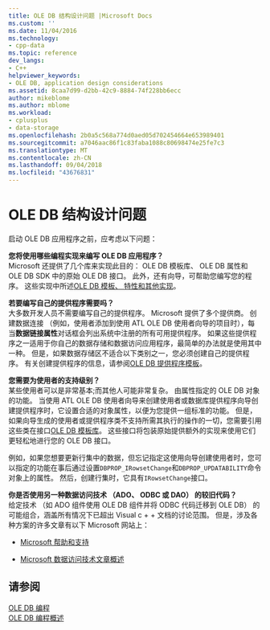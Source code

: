 ```yaml
---
title: OLE DB 结构设计问题 |Microsoft Docs
ms.custom: ''
ms.date: 11/04/2016
ms.technology:
- cpp-data
ms.topic: reference
dev_langs:
- C++
helpviewer_keywords:
- OLE DB, application design considerations
ms.assetid: 8caa7d99-d2bb-42c9-8884-74f228bb6ecc
author: mikeblome
ms.author: mblome
ms.workload:
- cplusplus
- data-storage
ms.openlocfilehash: 2b0a5c568a774d0aed05d702454664e653989401
ms.sourcegitcommit: a7046aac86f1c83faba1088c80698474e25fe7c3
ms.translationtype: MT
ms.contentlocale: zh-CN
ms.lasthandoff: 09/04/2018
ms.locfileid: "43676831"
---
```

# <a name="ole-db-architectural-design-issues"></a>OLE DB 结构设计问题
启动 OLE DB 应用程序之前，应考虑以下问题：  
  
 **您将使用哪些编程实现来编写 OLE DB 应用程序？**  
 Microsoft 还提供了几个库来实现此目的： OLE DB 模板库、 OLE DB 属性和 OLE DB SDK 中的原始 OLE DB 接口。 此外，还有向导，可帮助您编写您的程序。 这些实现中所述[OLE DB 模板、 特性和其他实现](../../data/oledb/ole-db-templates-attributes-and-other-implementations.md)。  
  
 **若要编写自己的提供程序需要吗？**  
 大多数开发人员不需要编写自己的提供程序。 Microsoft 提供了多个提供商。 创建数据连接 （例如，使用者添加到使用 ATL OLE DB 使用者向导的项目时），每当**数据链接属性**对话框会列出系统中注册的所有可用提供程序。 如果这些提供程序之一适用于你自己的数据存储和数据访问应用程序，最简单的办法就是使用其中一种。 但是，如果数据存储区不适合以下类别之一，您必须创建自己的提供程序。 有关创建提供程序的信息，请参阅[OLE DB 提供程序模板](../../data/oledb/ole-db-provider-templates-cpp.md)。  
  
 **您需要为使用者的支持级别？**  
 某些使用者可以是非常基本;而其他人可能非常复杂。 由属性指定的 OLE DB 对象的功能。 当使用 ATL OLE DB 使用者向导来创建使用者或数据库提供程序向导创建提供程序时，它设置合适的对象属性，以便为您提供一组标准的功能。 但是，如果向导生成的使用者或提供程序类不支持所需其执行的操作的一切，您需要引用这些类在接口[OLE DB 模板库](../../data/oledb/ole-db-templates.md)。 这些接口将包装原始提供额外的实现来使用它们更轻松地进行您的 OLE DB 接口。  
  
 例如，如果您想要更新行集中的数据，但忘记指定这使用向导创建使用者时，您可以指定的功能在事后通过设置`DBPROP_IRowsetChange`和`DBPROP_UPDATABILITY`命令对象上的属性。 然后，创建行集时，它具有`IRowsetChange`接口。  
  
 **你是否使用另一种数据访问技术 （ADO、 ODBC 或 DAO） 的较旧代码？**  
 给定技术 （如 ADO 组件使用 OLE DB 组件并将 ODBC 代码迁移到 OLE DB） 的可能组合，涵盖所有情况下已超出 Visual c + + 文档的讨论范围。 但是，涉及各种方案的许多文章有以下 Microsoft 网站上：  
  
-   [Microsoft 帮助和支持](https://support.microsoft.com/)  
  
-   [Microsoft 数据访问技术文章概述](https://msdn.microsoft.com/en-us/library/ms810811.aspx)  
  
## <a name="see-also"></a>请参阅  
 [OLE DB 编程](../../data/oledb/ole-db-programming.md)   
 [OLE DB 编程概述](../../data/oledb/ole-db-programming-overview.md)